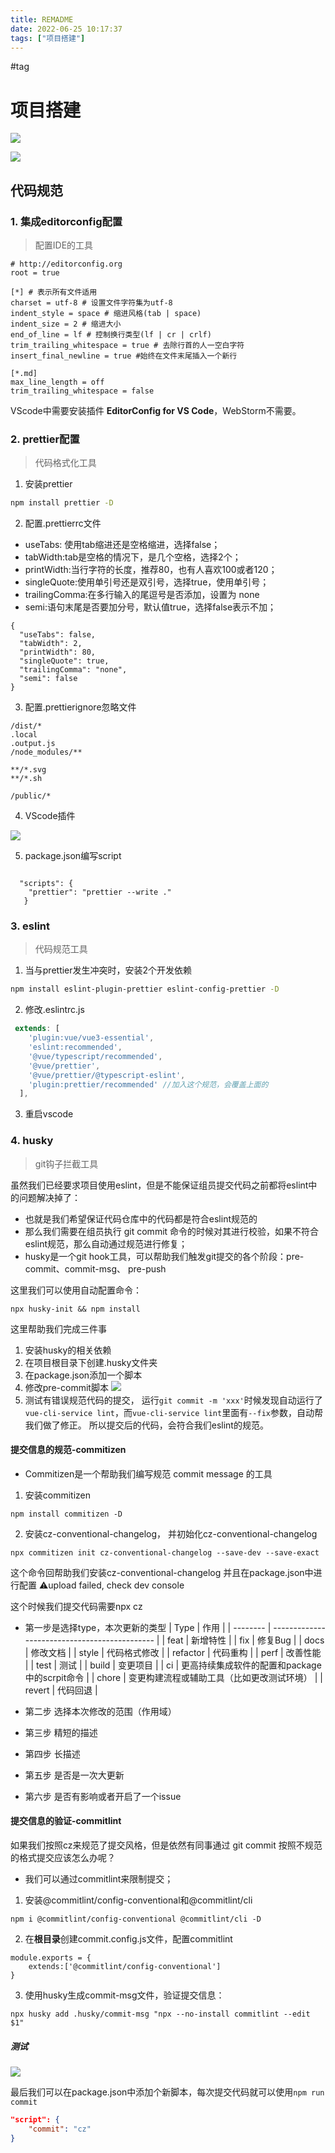 ```yaml
---
title: REMADME
date: 2022-06-25 10:17:37
tags: ["项目搭建"]
---
```

#tag

# 项目搭建

![](https://raw.githubusercontent.com/Hbisedm/my-blob-picGo/main/img/202206251022208.png)

![](https://raw.githubusercontent.com/Hbisedm/my-blob-picGo/main/img/202206251028560.png)


## 代码规范
### 1. 集成editorconfig配置
> 配置IDE的工具
```
# http://editorconfig.org
root = true

[*] # 表示所有文件适用
charset = utf-8 # 设置文件字符集为utf-8
indent_style = space # 缩进风格(tab | space)
indent_size = 2 # 缩进大小
end_of_line = lf # 控制换行类型(lf | cr | crlf)
trim_trailing_whitespace = true # 去除行首的人一空白字符
insert_final_newline = true #始终在文件末尾插入一个新行

[*.md]
max_line_length = off
trim_trailing_whitespace = false
```

VScode中需要安装插件 **EditorConfig for VS Code**，WebStorm不需要。

### 2. prettier配置
> 代码格式化工具
1. 安装prettier
```bash
npm install prettier -D
```
2. 配置.prettierrc文件
- useTabs: 使用tab缩进还是空格缩进，选择false；
- tabWidth:tab是空格的情况下，是几个空格，选择2个；
- printWidth:当行字符的长度，推荐80，也有人喜欢100或者120；
- singleQuote:使用单引号还是双引号，选择true，使用单引号；
- trailingComma:在多行输入的尾逗号是否添加，设置为 none
- semi:语句末尾是否要加分号，默认值true，选择false表示不加；

```
{
  "useTabs": false,
  "tabWidth": 2,
  "printWidth": 80,
  "singleQuote": true,
  "trailingComma": "none",
  "semi": false
}
```

3. 配置.prettierignore忽略文件

```
/dist/*
.local
.output.js
/node_modules/**

**/*.svg
**/*.sh

/public/*
```

4. VScode插件

![](https://raw.githubusercontent.com/Hbisedm/my-blob-picGo/main/img/202206251352093.png)

5. package.json编写script

```

  "scripts": {
   	"prettier": "prettier --write ."
   }
```

### 3. eslint
> 代码规范工具
1. 当与prettier发生冲突时，安装2个开发依赖
```bash
npm install eslint-plugin-prettier eslint-config-prettier -D
```
2. 修改.eslintrc.js
```js
 extends: [
    'plugin:vue/vue3-essential',
    'eslint:recommended',
    '@vue/typescript/recommended',
    '@vue/prettier',
    '@vue/prettier/@typescript-eslint',
    'plugin:prettier/recommended' //加入这个规范，会覆盖上面的
  ],
```
3. 重启vscode

### 4. husky
> git钩子拦截工具

虽然我们已经要求项目使用eslint，但是不能保证组员提交代码之前都将eslint中的问题解决掉了：
- 也就是我们希望保证代码仓库中的代码都是符合eslint规范的
- 那么我们需要在组员执行 git commit 命令的时候对其进行校验，如果不符合eslint规范，那么自动通过规范进行修复；
- husky是一个git hook工具，可以帮助我们触发git提交的各个阶段：pre-commit、commit-msg、 pre-push

这里我们可以使用自动配置命令：
```shell
npx husky-init && npm install
```
这里帮助我们完成三件事
1. 安装husky的相关依赖
2. 在项目根目录下创建.husky文件夹
3. 在package.json添加一个脚本
4. 修改pre-commit脚本
![](https://raw.githubusercontent.com/Hbisedm/my-blob-picGo/main/img/202206251437802.png)
5. 测试有错误规范代码的提交，
运行`git commit -m 'xxx'`时候发现自动运行了`vue-cli-service lint`，而`vue-cli-service lint`里面有`--fix`参数，自动帮我们做了修正。
所以提交后的代码，会符合我们eslint的规范。

#### 提交信息的规范-commitizen
- Commitizen是一个帮助我们编写规范 commit message 的工具
1. 安装commitizen
```shell
npm install commitizen -D
```
2. 安装cz-conventional-changelog， 并初始化cz-conventional-changelog
```shell
npx commitizen init cz-conventional-changelog --save-dev --save-exact
```
这个命令回帮助我们安装cz-conventional-changelog
并且在package.json中进行配置
⚠️upload failed, check dev console

这个时候我们提交代码需要npx cz
- 第一步是选择type，本次更新的类型
| Type     | 作用                                          |
| -------- | --------------------------------------------- |
| feat     | 新增特性                                      |
| fix      | 修复Bug                                       |
| docs     | 修改文档                                      |
| style    | 代码格式修改                                  |
| refactor | 代码重构                                      |
| perf     | 改善性能                                      |
| test     | 测试                                          |
| build    | 变更项目                                      |
| ci       | 更高持续集成软件的配置和package中的scrpit命令 |
| chore    | 变更构建流程或辅助工具（比如更改测试环境）    |
| revert   | 代码回退                                      |

- 第二步 选择本次修改的范围（作用域）
- 第三步 精短的描述
- 第四步 长描述
- 第五步 是否是一次大更新
- 第六步 是否有影响或者开启了一个issue

#### 提交信息的验证-commitlint
如果我们按照cz来规范了提交风格，但是依然有同事通过 git commit 按照不规范的格式提交应该怎么办呢？
- 我们可以通过commitlint来限制提交；
1. 安装@commitlint/config-conventional和@commitlint/cli
```shell
npm i @commitlint/config-conventional @commitlint/cli -D
```
2. 在**根目录**创建commit.config.js文件，配置commitlint
```JS
module.exports = {
	extends:['@commitlint/config-conventional']
}
```
3. 使用husky生成commit-msg文件，验证提交信息：
```shell
npx husky add .husky/commit-msg "npx --no-install commitlint --edit $1"
```
##### 测试
![](https://raw.githubusercontent.com/Hbisedm/my-blob-picGo/main/img/202206251553993.png)



最后我们可以在package.json中添加个新脚本，每次提交代码就可以使用`npm run commit`
```json
"script": {
	"commit": "cz"
}
```
